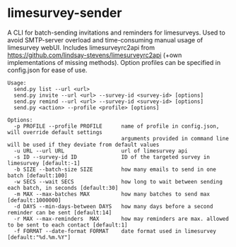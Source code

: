 # limesurvey-sender
A CLI for batch-sending invitations and reminders for limesurveys. Used to avoid SMTP-server overload and time-consuming manual usage of limesurvey webUI. Includes limesurveyrc2api from https://github.com/lindsay-stevens/limesurveyrc2api (+own implementations of missing methods). Option profiles can be specified in config.json for ease of use.


```
Usage:
  send.py list --url <url>
  send.py invite --url <url> --survey-id <survey-id> [options]
  send.py remind --url <url> --survey-id <survey-id> [options]
  send.py <action> --profile <profile> [options]

Options:
  -p PROFILE --profile PROFILE      name of profile in config.json, will override default settings
                                    arguments provided in command line will be used if they deviate from default values
  -u URL --url URL                  url of limesurvey api
  -s ID --survey-id ID              ID of the targeted survey in limesurvey [default:-1]
  -b SIZE --batch-size SIZE         how many emails to send in one batch [default:100]
  -w SECS --wait SECS               how long to wait between sending each batch, in seconds [default:30]
  -m MAX --max-batches MAX          how many batches to send max [default:1000000]
  -d DAYS --min-days-between DAYS   how many days before a second reminder can be sent [default:14]
  -r MAX --max-reminders  MAX       how may reminders are max. allowed to be sent to each contact [default:1]
  -f FORMAT --date-format FORMAT    date format used in limesurvey [default:"%d.%m.%Y"]

